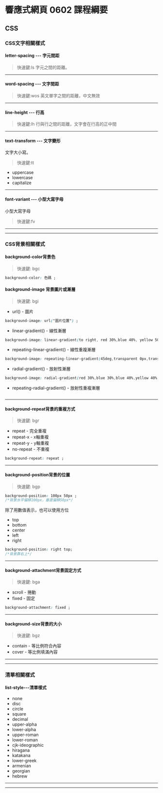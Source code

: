 # 響應式網頁 0602 課程綱要
## CSS
### CSS文字相關樣式
#### letter-spacing --- 字元間距
>快速鍵:ls
字元之間的距離。
***
#### word-spacing --- 文字間距
>快速鍵:wos
英文單字之間的距離，中文無效
***
#### line-height --- 行高
>快速鍵:lh
行與行之間的距離，文字會在行高的正中間
***
#### text-transform --- 文字變形
文字大小寫。
>快速鍵:tt 
* uppercase
* lowercase
* capitalize
***
#### font-variant --- 小型大寫字母
小型大寫字母
>快速鍵:fv

***
***
### CSS背景相關樣式 
#### background-color背景色

> 快速鍵: bgc
> 
```css
background-color: 色碼 ;
```
#### background-image 背景圖片或漸層

> 快速鍵: bgi
> 
* url() - 圖片
```css
background-image: url("圖片位置") ;
```
* linear-gradient() - 線性漸層
```css
background-image: linear-gradient(to right, red 30%,blue 40%, yellow 50%, green 60% );
```
* repeating-linear-gradient() - 線性重複漸層
```css
background-image: repeating-linear-gradient(45deg,transparent 0px,transparent 10px,blue 10px,blue 20px); 
```
* radial-gradient() - 放射性漸層
```css
background-image: radial-gradient(red 30%,blue 30%,blue 40%,yellow 40%, yellow 50%,green 50% );
```
* repeating-radial-gradient() - 放射性重複漸層
```css

```
***
#### background-repeat背景的重複方式

> 快速鍵: bgr
> 
* repeat - 完全重複
* repeat-x - x軸重複
* repeat-y - y軸重複
* no-repeat - 不重複

```css
background-repeat: repeat ;
```
***
#### background-position背景的位置

> 快速鍵: bgp
> 
```css
background-position: 100px 50px ;
/*背景水平偏移100px，垂直偏移50px*/
```
除了用數值表示，也可以使用方位
* top
* bottom
* center
* left
* right
```css
background-position: right top;
/*背景靠右上*/
```
***
#### background-attachment背景固定方式

> 快速鍵: bga
> 
* scroll - 捲動
* fixed - 固定

```css
background-attachment: fixed ;
```
***
#### background-size背景的大小

>快速鍵: bgz
> 
* contain - 等比例符合內容
* cover - 等比例填滿內容
***
***
### 清單相關樣式
#### list-style---清單樣式
* none
* disc
* circle
* square
* decimal
* upper-alpha
* lower-alpha
* upper-roman
* lower-roman
* cjk-ideographic
* hiragana
* katakana
* lower-greek
* armenian
* georgian
* hebrew
***
***